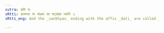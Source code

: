 ```yaml
---
sutra: डति च
vRtti: डत्यन्ता या संख्या सा षट्संज्ञा भवति ॥
vRtti_eng: And the _sankhyas_ ending with the affix _dati_ are called _shat_.

---
```

